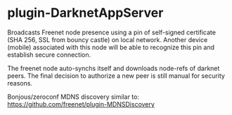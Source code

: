 # plugin-DarknetAppServer
Broadcasts Freenet node presence using a pin of self-signed certificate (SHA 256, SSL from bouncy castle) on local network. Another device (mobile) associated with this node will be able to recognize this pin and establish secure connection.

The freenet node auto-synchs itself and downloads node-refs of darknet peers. The final decision to authorize a new peer is still manual for security reasons. 

Bonjous/zeroconf MDNS discovery similar to: https://github.com/freenet/plugin-MDNSDiscovery
